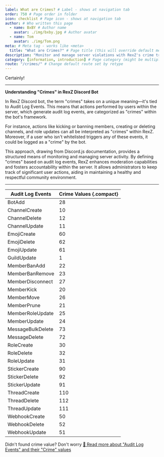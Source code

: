 ```yaml
---
label: What are Crimes? # Label - shows at navigation tab
order: 750 # Page order in folder
icon: checklist # Page icon - shows at navigation tab
author: # Who written this page
  - name: BxBY # Author name
    avatar: ./img/bxby.jpg # Author avatar
  - name: Tom
    avatar: ./img/Tom.png
meta: # Meta tag - works like <meta>
  title: "What are Crimes?" # Page title (this will override default meta.title set in config)
description: "Monitor and manage server violations with RexZ's crime tracking system. Keep track of rule-breaking activities, enforce punishments, and maintain a safe Discord community effortlessly." # Page description
category: [information, introduction] # Page category (might be multiple categories - [category1, category2])
route: "/crimes/" # Change default route set by retype
---
```

Certainly!

---

**Understanding "Crimes" in RexZ Discord Bot**

In RexZ Discord bot, the term "crimes" takes on a unique meaning—it's tied to Audit Log Events. This means that actions performed by users within the server, which generate audit log events, are categorized as "crimes" within the bot's framework.

For instance, actions like kicking or banning members, creating or deleting channels, and role updates can all be interpreted as "crimes" within RexZ. Moreover, if a user who isn't whitelisted triggers any of these events, it could be logged as a "crime" by the bot.

This approach, drawing from Discord.js documentation, provides a structured means of monitoring and managing server activity. By defining "crimes" based on audit log events, RexZ enhances moderation capabilities and fosters accountability within the server. It allows administrators to keep track of significant user actions, aiding in maintaining a healthy and respectful community environment.

---

Audit Log Events   | Crime Values {.compact}
---    | ---
BotAdd | 28
ChannelCreate | 10
ChannelDelete | 12
ChannelUpdate | 11
EmojiCreate | 60
EmojiDelete | 62
EmojiUpdate | 61
GuildUpdate | 1
MemberBanAdd | 22
MemberBanRemove | 23
MemberDisconnect | 27
MemberKick | 20
MemberMove | 26
MemberPrune | 21
MemberRoleUpdate | 25
MemberUpdate | 24
MessageBulkDelete | 73
MessageDelete | 72
RoleCreate | 30
RoleDelete | 32
RoleUpdate | 31
StickerCreate | 90
StickerDelete | 92
StickerUpdate | 91
ThreadCreate | 110
ThreadDelete | 112
ThreadUpdate | 111
WebhookCreate | 50
WebhookDelete | 52
WebhookUpdate | 51

Didn't found crime value? Don't worry [:link: Read more about "Audit Log Events" and their "Crime" values](https://discord-api-types.dev/api/discord-api-types-v10/enum/AuditLogEvent)
